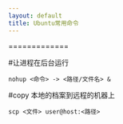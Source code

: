 ```yaml
---
layout: default
title: Ubuntu常用命令
---
```

=============

#让进程在后台运行
```
nohup <命令> -> <路径/文件名> &
```

#copy 本地的档案到远程的机器上
```
scp <文件> user@host:<路径>
```
